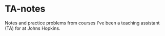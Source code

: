 # TA-notes
Notes and practice problems from courses I've been a teaching assistant (TA) for at Johns Hopkins.
